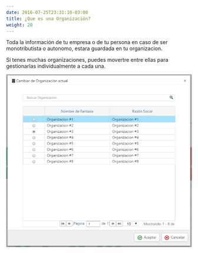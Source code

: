 ```yaml
---
date: 2016-07-25T23:31:10-03:00
title: ¿Que es una Organización?
weight: 20
---
```


Toda la información de tu empresa o de tu persona en caso de ser monotributista o autonomo, estara guardada en tu organizacion.

Si tenes muchas organizaciones, puedes movertre entre ellas para gestionarlas individualmente a cada una.

![Primera vista de la plataforma](/images/mi-organizacion/index.png)
